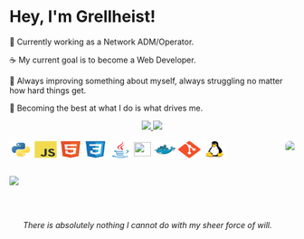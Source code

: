 # Hey, I'm Grellheist!

🐧 Currently working as a Network ADM/Operator.

☕ My current goal is to become a Web Developer.

💪 Always improving something about myself, always struggling no matter how hard things get.

🗿 Becoming the best at what I do is what drives me.

<div align="center">
  <a href="https://github.com/Grellheist">
  <img height="180em" src="https://github-readme-stats-grellheist.vercel.app/api?username=grellheist&theme=tokyonight&show_icons=true&count_private=true" />
  <img height="150em" src="https://github-readme-stats-grellheist.vercel.app/api/top-langs/?username=grellheist&layout=compact&hide=lua,shell&theme=tokyonight" />
</div>
<div style="display: inline_block"><br>
  <a href="https://github.com/Grellheist"><img align="right" height="165" style="border-radius:50px;" src="https://streak-stats.demolab.com?user=grellheist&theme=tokyonight&hide_border=true)](https://git.io/streak-stats)" /></a>
  <img align="center" height="30" width="40" src="https://raw.githubusercontent.com/devicons/devicon/master/icons/python/python-original.svg"/>
  <img align="center" height="30" width="40" src="https://raw.githubusercontent.com/devicons/devicon/master/icons/javascript/javascript-original.svg"/>
  <img align="center" height="30" width="40" src="https://raw.githubusercontent.com/devicons/devicon/master/icons/html5/html5-original.svg"/>
  <img align="center" height="30" width="40" src="https://raw.githubusercontent.com/devicons/devicon/master/icons/css3/css3-original.svg"/>
  <img align="center" height="30" width="40" src="https://raw.githubusercontent.com/devicons/devicon/master/icons/java/java-original.svg"/>
  <img align="center" height="25" width="30" src="https://upload.wikimedia.org/wikipedia/commons/3/3a/Neovim-mark.svg"/>
  <img align="center" height="30" width="40" src="https://raw.githubusercontent.com/devicons/devicon/master/icons/docker/docker-original.svg"/>
  <img align="center" height="30" width="40" src="https://raw.githubusercontent.com/devicons/devicon/master/icons/git/git-original.svg"/>
  <img align="center" height="30" width="40" src="https://raw.githubusercontent.com/devicons/devicon/master/icons/linux/linux-original.svg"/>
  
  ##
  
  <img align="center" src="https://www.codewars.com/users/Grellheist/badges/large"><br><br>

                                                                  
<div>
  <br>
  <p align="center"><i>There is absolutely nothing I cannot do with my sheer force of will.</i></p>
</div>
